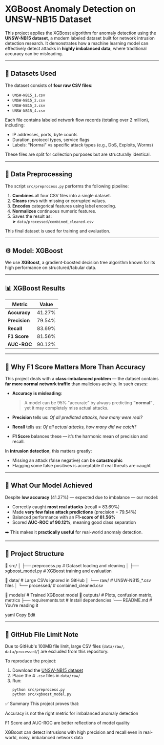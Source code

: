 # XGBoost Anomaly Detection on UNSW-NB15 Dataset

This project applies the XGBoost algorithm for anomaly detection using the **UNSW-NB15 dataset**, a modern labeled dataset built for network intrusion detection research. It demonstrates how a machine learning model can effectively detect attacks in **highly imbalanced data**, where traditional accuracy can be misleading.

---

## 📁 Datasets Used

The dataset consists of **four raw CSV files**:

- `UNSW-NB15_1.csv`
- `UNSW-NB15_2.csv`
- `UNSW-NB15_3.csv`
- `UNSW-NB15_4.csv`

Each file contains labeled network flow records (totaling over 2 million), including:

- IP addresses, ports, byte counts
- Duration, protocol types, service flags
- Labels: "Normal" vs specific attack types (e.g., DoS, Exploits, Worms)

These files are split for collection purposes but are structurally identical.

---

## 🔄 Data Preprocessing

The script `src/preprocess.py` performs the following pipeline:

1. **Combines** all four CSV files into a single dataset.
2. **Cleans** rows with missing or corrupted values.
3. **Encodes** categorical features using label encoding.
4. **Normalizes** continuous numeric features.
5. Saves the result as:  
   ➤ `data/processed/combined_cleaned.csv`

This final dataset is used for training and evaluation.

---

## ⚙️ Model: XGBoost

We use **XGBoost**, a gradient-boosted decision tree algorithm known for its high performance on structured/tabular data.

---

## 📊 XGBoost Results

| Metric        | Value     |
|---------------|-----------|
| **Accuracy**  | 41.27%    |
| **Precision** | 79.54%    |
| **Recall**    | 83.69%    |
| **F1 Score**  | 81.56%    |
| **AUC-ROC**   | 90.12%    |

---

## 🤔 Why F1 Score Matters More Than Accuracy

This project deals with a **class-imbalanced problem** — the dataset contains **far more normal network traffic** than malicious activity. In such cases:

- **Accuracy is misleading**:
  > A model can be 95% "accurate" by always predicting **"normal"**, yet it may completely miss actual attacks.

- **Precision** tells us: *Of all predicted attacks, how many were real?*
- **Recall** tells us: *Of all actual attacks, how many did we catch?*
- **F1 Score** balances these — it’s the harmonic mean of precision and recall.

In **intrusion detection**, this matters greatly:
- Missing an attack (false negative) can be **catastrophic**
- Flagging some false positives is acceptable if real threats are caught

---

## 🧠 What Our Model Achieved

Despite **low accuracy** (41.27%) — expected due to imbalance — our model:

- Correctly caught **most real attacks** (recall = 83.69%)
- Made **very few false attack predictions** (precision = 79.54%)
- Balanced performance with an **F1-score of 81.56%**
- Scored **AUC-ROC of 90.12%**, meaning good class separation

➡️ This makes it **practically useful** for real-world anomaly detection.

---

## 📂 Project Structure

📁 src/
│ ├── preprocess.py # Dataset loading and cleaning
│ ├── xgboost_model.py # XGBoost training and evaluation

📁 data/ # Large CSVs ignored in GitHub
│ └── raw/ # UNSW-NB15_*.csv files
│ └── processed/ # combined_cleaned.csv

📁 models/ # Trained XGBoost model
📁 outputs/ # Plots, confusion matrix, metrics
├── requirements.txt # Install dependencies
└── README.md # You're reading it

yaml
Copy
Edit

---

## 🚫 GitHub File Limit Note

Due to GitHub's 100MB file limit, large CSV files (`data/raw/`, `data/processed/`) are excluded from this repository.

To reproduce the project:
1. Download the [UNSW-NB15 dataset](https://research.unsw.edu.au/projects/unsw-nb15-dataset)
2. Place the 4 `.csv` files in `data/raw/`
3. Run:
   ```bash
   python src/preprocess.py
   python src/xgboost_model.py
✅ Summary
This project proves that:

Accuracy is not the right metric for imbalanced anomaly detection

F1 Score and AUC-ROC are better reflections of model quality

XGBoost can detect intrusions with high precision and recall even in real-world, noisy, imbalanced network data

